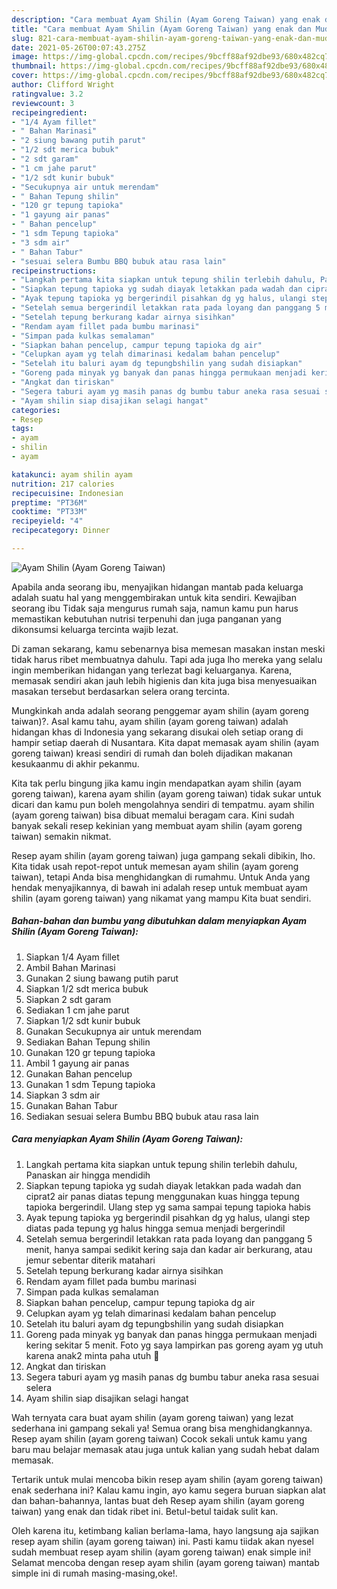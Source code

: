 ```yaml
---
description: "Cara membuat Ayam Shilin (Ayam Goreng Taiwan) yang enak dan Mudah Dibuat"
title: "Cara membuat Ayam Shilin (Ayam Goreng Taiwan) yang enak dan Mudah Dibuat"
slug: 821-cara-membuat-ayam-shilin-ayam-goreng-taiwan-yang-enak-dan-mudah-dibuat
date: 2021-05-26T00:07:43.275Z
image: https://img-global.cpcdn.com/recipes/9bcff88af92dbe93/680x482cq70/ayam-shilin-ayam-goreng-taiwan-foto-resep-utama.jpg
thumbnail: https://img-global.cpcdn.com/recipes/9bcff88af92dbe93/680x482cq70/ayam-shilin-ayam-goreng-taiwan-foto-resep-utama.jpg
cover: https://img-global.cpcdn.com/recipes/9bcff88af92dbe93/680x482cq70/ayam-shilin-ayam-goreng-taiwan-foto-resep-utama.jpg
author: Clifford Wright
ratingvalue: 3.2
reviewcount: 3
recipeingredient:
- "1/4 Ayam fillet"
- " Bahan Marinasi"
- "2 siung bawang putih parut"
- "1/2 sdt merica bubuk"
- "2 sdt garam"
- "1 cm jahe parut"
- "1/2 sdt kunir bubuk"
- "Secukupnya air untuk merendam"
- " Bahan Tepung shilin"
- "120 gr tepung tapioka"
- "1 gayung air panas"
- " Bahan pencelup"
- "1 sdm Tepung tapioka"
- "3 sdm air"
- " Bahan Tabur"
- "sesuai selera Bumbu BBQ bubuk atau rasa lain"
recipeinstructions:
- "Langkah pertama kita siapkan untuk tepung shilin terlebih dahulu, Panaskan air hingga mendidih"
- "Siapkan tepung tapioka yg sudah diayak letakkan pada wadah dan ciprat2 air panas diatas tepung menggunakan kuas hingga tepung tapioka bergerindil. Ulang step yg sama sampai tepung tapioka habis"
- "Ayak tepung tapioka yg bergerindil pisahkan dg yg halus, ulangi step diatas pada tepung yg halus hingga semua menjadi bergerindil"
- "Setelah semua bergerindil letakkan rata pada loyang dan panggang 5 menit, hanya sampai sedikit kering saja dan kadar air berkurang, atau jemur sebentar diterik matahari"
- "Setelah tepung berkurang kadar airnya sisihkan"
- "Rendam ayam fillet pada bumbu marinasi"
- "Simpan pada kulkas semalaman"
- "Siapkan bahan pencelup, campur tepung tapioka dg air"
- "Celupkan ayam yg telah dimarinasi kedalam bahan pencelup"
- "Setelah itu baluri ayam dg tepungbshilin yang sudah disiapkan"
- "Goreng pada minyak yg banyak dan panas hingga permukaan menjadi kering sekitar 5 menit. Foto yg saya lampirkan pas goreng ayam yg utuh karena anak2 minta paha utuh 🤭"
- "Angkat dan tiriskan"
- "Segera taburi ayam yg masih panas dg bumbu tabur aneka rasa sesuai selera"
- "Ayam shilin siap disajikan selagi hangat"
categories:
- Resep
tags:
- ayam
- shilin
- ayam

katakunci: ayam shilin ayam 
nutrition: 217 calories
recipecuisine: Indonesian
preptime: "PT36M"
cooktime: "PT33M"
recipeyield: "4"
recipecategory: Dinner

---
```



![Ayam Shilin (Ayam Goreng Taiwan)](https://img-global.cpcdn.com/recipes/9bcff88af92dbe93/680x482cq70/ayam-shilin-ayam-goreng-taiwan-foto-resep-utama.jpg)

Apabila anda seorang ibu, menyajikan hidangan mantab pada keluarga adalah suatu hal yang menggembirakan untuk kita sendiri. Kewajiban seorang ibu Tidak saja mengurus rumah saja, namun kamu pun harus memastikan kebutuhan nutrisi terpenuhi dan juga panganan yang dikonsumsi keluarga tercinta wajib lezat.

Di zaman  sekarang, kamu sebenarnya bisa memesan masakan instan meski tidak harus ribet membuatnya dahulu. Tapi ada juga lho mereka yang selalu ingin memberikan hidangan yang terlezat bagi keluarganya. Karena, memasak sendiri akan jauh lebih higienis dan kita juga bisa menyesuaikan masakan tersebut berdasarkan selera orang tercinta. 



Mungkinkah anda adalah seorang penggemar ayam shilin (ayam goreng taiwan)?. Asal kamu tahu, ayam shilin (ayam goreng taiwan) adalah hidangan khas di Indonesia yang sekarang disukai oleh setiap orang di hampir setiap daerah di Nusantara. Kita dapat memasak ayam shilin (ayam goreng taiwan) kreasi sendiri di rumah dan boleh dijadikan makanan kesukaanmu di akhir pekanmu.

Kita tak perlu bingung jika kamu ingin mendapatkan ayam shilin (ayam goreng taiwan), karena ayam shilin (ayam goreng taiwan) tidak sukar untuk dicari dan kamu pun boleh mengolahnya sendiri di tempatmu. ayam shilin (ayam goreng taiwan) bisa dibuat memalui beragam cara. Kini sudah banyak sekali resep kekinian yang membuat ayam shilin (ayam goreng taiwan) semakin nikmat.

Resep ayam shilin (ayam goreng taiwan) juga gampang sekali dibikin, lho. Kita tidak usah repot-repot untuk memesan ayam shilin (ayam goreng taiwan), tetapi Anda bisa menghidangkan di rumahmu. Untuk Anda yang hendak menyajikannya, di bawah ini adalah resep untuk membuat ayam shilin (ayam goreng taiwan) yang nikamat yang mampu Kita buat sendiri.

<!--inarticleads1-->

##### Bahan-bahan dan bumbu yang dibutuhkan dalam menyiapkan Ayam Shilin (Ayam Goreng Taiwan):

1. Siapkan 1/4 Ayam fillet
1. Ambil  Bahan Marinasi
1. Gunakan 2 siung bawang putih parut
1. Siapkan 1/2 sdt merica bubuk
1. Siapkan 2 sdt garam
1. Sediakan 1 cm jahe parut
1. Siapkan 1/2 sdt kunir bubuk
1. Gunakan Secukupnya air untuk merendam
1. Sediakan  Bahan Tepung shilin
1. Gunakan 120 gr tepung tapioka
1. Ambil 1 gayung air panas
1. Gunakan  Bahan pencelup
1. Gunakan 1 sdm Tepung tapioka
1. Siapkan 3 sdm air
1. Gunakan  Bahan Tabur
1. Sediakan sesuai selera Bumbu BBQ bubuk atau rasa lain




<!--inarticleads2-->

##### Cara menyiapkan Ayam Shilin (Ayam Goreng Taiwan):

1. Langkah pertama kita siapkan untuk tepung shilin terlebih dahulu, Panaskan air hingga mendidih
1. Siapkan tepung tapioka yg sudah diayak letakkan pada wadah dan ciprat2 air panas diatas tepung menggunakan kuas hingga tepung tapioka bergerindil. Ulang step yg sama sampai tepung tapioka habis
1. Ayak tepung tapioka yg bergerindil pisahkan dg yg halus, ulangi step diatas pada tepung yg halus hingga semua menjadi bergerindil
1. Setelah semua bergerindil letakkan rata pada loyang dan panggang 5 menit, hanya sampai sedikit kering saja dan kadar air berkurang, atau jemur sebentar diterik matahari
1. Setelah tepung berkurang kadar airnya sisihkan
1. Rendam ayam fillet pada bumbu marinasi
1. Simpan pada kulkas semalaman
1. Siapkan bahan pencelup, campur tepung tapioka dg air
1. Celupkan ayam yg telah dimarinasi kedalam bahan pencelup
1. Setelah itu baluri ayam dg tepungbshilin yang sudah disiapkan
1. Goreng pada minyak yg banyak dan panas hingga permukaan menjadi kering sekitar 5 menit. Foto yg saya lampirkan pas goreng ayam yg utuh karena anak2 minta paha utuh 🤭
1. Angkat dan tiriskan
1. Segera taburi ayam yg masih panas dg bumbu tabur aneka rasa sesuai selera
1. Ayam shilin siap disajikan selagi hangat




Wah ternyata cara buat ayam shilin (ayam goreng taiwan) yang lezat sederhana ini gampang sekali ya! Semua orang bisa menghidangkannya. Resep ayam shilin (ayam goreng taiwan) Cocok sekali untuk kamu yang baru mau belajar memasak atau juga untuk kalian yang sudah hebat dalam memasak.

Tertarik untuk mulai mencoba bikin resep ayam shilin (ayam goreng taiwan) enak sederhana ini? Kalau kamu ingin, ayo kamu segera buruan siapkan alat dan bahan-bahannya, lantas buat deh Resep ayam shilin (ayam goreng taiwan) yang enak dan tidak ribet ini. Betul-betul taidak sulit kan. 

Oleh karena itu, ketimbang kalian berlama-lama, hayo langsung aja sajikan resep ayam shilin (ayam goreng taiwan) ini. Pasti kamu tiidak akan nyesel sudah membuat resep ayam shilin (ayam goreng taiwan) enak simple ini! Selamat mencoba dengan resep ayam shilin (ayam goreng taiwan) mantab simple ini di rumah masing-masing,oke!.


